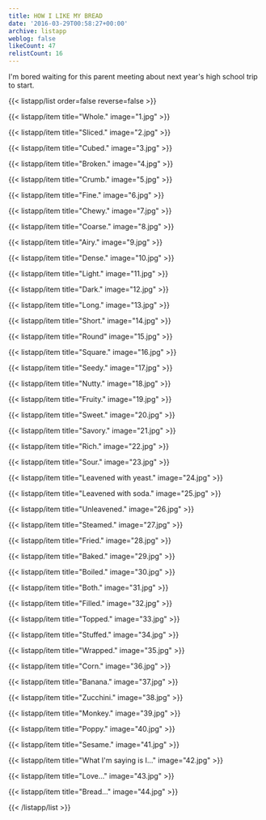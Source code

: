 ```yaml
---
title: HOW I LIKE MY BREAD
date: '2016-03-29T00:58:27+00:00'
archive: listapp
weblog: false
likeCount: 47
relistCount: 16
---
```


I'm bored waiting for this parent meeting about next year's high school trip to start.

<!--more-->

{{< listapp/list order=false reverse=false >}}

   {{< listapp/item title="Whole."
      image="1.jpg" >}}

   {{< listapp/item title="Sliced."
      image="2.jpg" >}}

   {{< listapp/item title="Cubed."
      image="3.jpg" >}}

   {{< listapp/item title="Broken."
      image="4.jpg" >}}

   {{< listapp/item title="Crumb."
      image="5.jpg" >}}

   {{< listapp/item title="Fine."
      image="6.jpg" >}}

   {{< listapp/item title="Chewy."
      image="7.jpg" >}}

   {{< listapp/item title="Coarse."
      image="8.jpg" >}}

   {{< listapp/item title="Airy."
      image="9.jpg" >}}

   {{< listapp/item title="Dense."
      image="10.jpg" >}}

   {{< listapp/item title="Light."
      image="11.jpg" >}}

   {{< listapp/item title="Dark."
      image="12.jpg" >}}

   {{< listapp/item title="Long."
      image="13.jpg" >}}

   {{< listapp/item title="Short."
      image="14.jpg" >}}

   {{< listapp/item title="Round"
      image="15.jpg" >}}

   {{< listapp/item title="Square."
      image="16.jpg" >}}

   {{< listapp/item title="Seedy."
      image="17.jpg" >}}

   {{< listapp/item title="Nutty."
      image="18.jpg" >}}

   {{< listapp/item title="Fruity."
      image="19.jpg" >}}

   {{< listapp/item title="Sweet."
      image="20.jpg" >}}

   {{< listapp/item title="Savory."
      image="21.jpg" >}}

   {{< listapp/item title="Rich."
      image="22.jpg" >}}

   {{< listapp/item title="Sour."
      image="23.jpg" >}}

   {{< listapp/item title="Leavened with yeast."
      image="24.jpg" >}}

   {{< listapp/item title="Leavened with soda."
      image="25.jpg" >}}

   {{< listapp/item title="Unleavened."
      image="26.jpg" >}}

   {{< listapp/item title="Steamed."
      image="27.jpg" >}}

   {{< listapp/item title="Fried."
      image="28.jpg" >}}

   {{< listapp/item title="Baked."
      image="29.jpg" >}}

   {{< listapp/item title="Boiled."
      image="30.jpg" >}}

   {{< listapp/item title="Both."
      image="31.jpg" >}}

   {{< listapp/item title="Filled."
      image="32.jpg" >}}

   {{< listapp/item title="Topped."
      image="33.jpg" >}}

   {{< listapp/item title="Stuffed."
      image="34.jpg" >}}

   {{< listapp/item title="Wrapped."
      image="35.jpg" >}}

   {{< listapp/item title="Corn."
      image="36.jpg" >}}

   {{< listapp/item title="Banana."
      image="37.jpg" >}}

   {{< listapp/item title="Zucchini."
      image="38.jpg" >}}

   {{< listapp/item title="Monkey."
      image="39.jpg" >}}

   {{< listapp/item title="Poppy."
      image="40.jpg" >}}

   {{< listapp/item title="Sesame."
      image="41.jpg" >}}

   {{< listapp/item title="What I'm saying is I..."
      image="42.jpg" >}}

   {{< listapp/item title="Love..."
      image="43.jpg" >}}

   {{< listapp/item title="Bread..."
      image="44.jpg" >}}

{{< /listapp/list >}}
